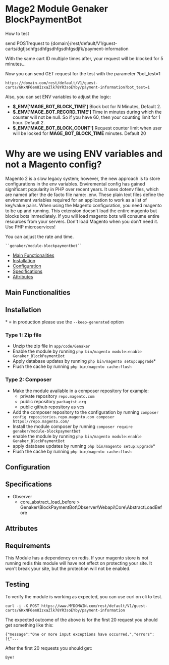 # Mage2 Module Genaker BlockPaymentBot

How to test 

send POSTrequest to {domain}/rest/default/V1/guest-carts/dgfjsdhfgsdhfgsdhfgsdhfgsdjfk/payment-information

With the same cart ID multiple times after, your request will be blocked for 5 minutes...

Now you can send GET request for the test with the parameter ?bot_test=1

```
https://domain.com/rest/default/V1/guest-carts/GKxNF6em8IzxaZlk78YR3soEYby/payment-information?bot_test=1
```
Also, you can set ENV variables to adjust the logic: 

 - **$_ENV['MAGE_BOT_BLOCK_TIME']** Block bot for N Minutes, Default 2.
 - **$_ENV['MAGE_BOT_RECORD_TIME']** Time  in minutes during which the counter will not be null. So if you have 60, then your counting limit for 1 hour. Default 2.
 - **$_ENV['MAGE_BOT_BLOCK_COUNT']** Request counter limit when user will be locked for **MAGE_BOT_BLOCK_TIME** minutes. Default 20

# Why are we using ENV variables and not a Magento config? 

Magento 2 is a slow legacy system; however, the new approach is to store configurations in the env variables.
Enviremental config has gained significant popularity in PHP over recent years. It uses dotenv files, which are named after the de facto file name: .env. 
These plain text files define the environment variables required for an application to work as a list of key/value pairs.
When using the Magento configuration, you need magento to be up and running. This extension doesn't load the entire magento but blocks bots immediately. If you will load magento bots will consume entire resources from your servers. Don't load Magento when you don't need it. Use PHP microservices! 


You can adjust the rate and time.

    ``genaker/module-blockpaymentbot``

 - [Main Functionalities](#markdown-header-main-functionalities)
 - [Installation](#markdown-header-installation)
 - [Configuration](#markdown-header-configuration)
 - [Specifications](#markdown-header-specifications)
 - [Attributes](#markdown-header-attributes)


## Main Functionalities


## Installation
\* = in production please use the `--keep-generated` option

### Type 1: Zip file

 - Unzip the zip file in `app/code/Genaker`
 - Enable the module by running `php bin/magento module:enable Genaker_BlockPaymentBot`
 - Apply database updates by running `php bin/magento setup:upgrade`\*
 - Flush the cache by running `php bin/magento cache:flush`

### Type 2: Composer

 - Make the module available in a composer repository for example:
    - private repository `repo.magento.com`
    - public repository `packagist.org`
    - public github repository as vcs
 - Add the composer repository to the configuration by running `composer config repositories.repo.magento.com composer https://repo.magento.com/`
 - Install the module composer by running `composer require genaker/module-blockpaymentbot`
 - enable the module by running `php bin/magento module:enable Genaker_BlockPaymentBot`
 - apply database updates by running `php bin/magento setup:upgrade`\*
 - Flush the cache by running `php bin/magento cache:flush`


## Configuration




## Specifications

 - Observer
	- core_abstract_load_before > Genaker\BlockPaymentBot\Observer\Webapi\Core\AbstractLoadBefore


## Attributes

## Requirements
This Module has a dependency on redis.  If your magento store is not running redis this module will have not effect on protecting your site.  It won't break your site, but the protection will not be enabled.

## Testing

To verify the module is working as expected, you can use curl on cli to test.

```
curl -i -X POST https://www.MYDOMAIN.com/rest/default/V1/guest-carts/GKxNF6em8IzxaZlk78YR3soEYby/payment-information
```

The expected outcome of the above is for the first 20 request you should get something like this:

```
{"message":"One or more input exceptions have occurred.","errors":[{"...
```

After the first 20 requests you should get:

```
Bye!
```


